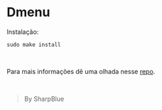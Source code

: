# Dmenu

Instalação:
```
sudo make install
```
<br>

Para mais informações dê uma olhada nesse <a target="_blank" href="https://github.com/lupont/dmenu/blob/dev/lupont/README">repo</a>.


<br>

>By SharpBlue
